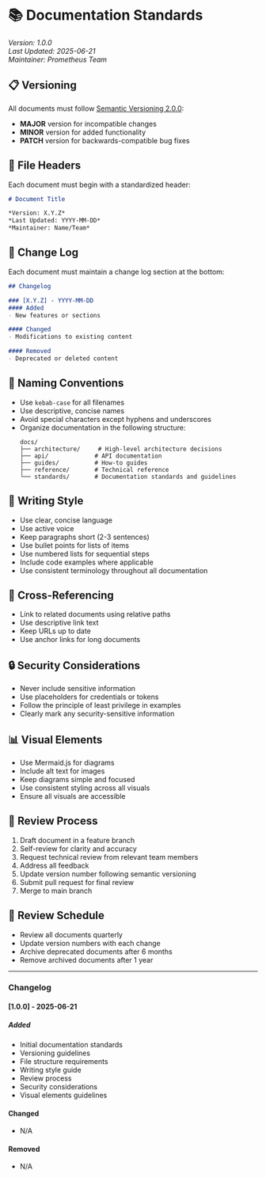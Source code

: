 # 📚 Documentation Standards

*Version: 1.0.0*  
*Last Updated: 2025-06-21*  
*Maintainer: Prometheus Team*

## 📋 Versioning

All documents must follow [Semantic Versioning 2.0.0](https://semver.org/):
- **MAJOR** version for incompatible changes
- **MINOR** version for added functionality
- **PATCH** version for backwards-compatible bug fixes

## 📝 File Headers

Each document must begin with a standardized header:

```markdown
# Document Title

*Version: X.Y.Z*  
*Last Updated: YYYY-MM-DD*  
*Maintainer: Name/Team*
```

## 📅 Change Log

Each document must maintain a change log section at the bottom:

```markdown
## Changelog

### [X.Y.Z] - YYYY-MM-DD
#### Added
- New features or sections

#### Changed
- Modifications to existing content

#### Removed
- Deprecated or deleted content
```

## 📂 Naming Conventions

- Use `kebab-case` for all filenames
- Use descriptive, concise names
- Avoid special characters except hyphens and underscores
- Organize documentation in the following structure:
  ```
  docs/
  ├── architecture/     # High-level architecture decisions
  ├── api/             # API documentation
  ├── guides/          # How-to guides
  ├── reference/       # Technical reference
  └── standards/       # Documentation standards and guidelines
  ```

## 📝 Writing Style

- Use clear, concise language
- Use active voice
- Keep paragraphs short (2-3 sentences)
- Use bullet points for lists of items
- Use numbered lists for sequential steps
- Include code examples where applicable
- Use consistent terminology throughout all documentation

## 🔗 Cross-Referencing

- Link to related documents using relative paths
- Use descriptive link text
- Keep URLs up to date
- Use anchor links for long documents

## 🔒 Security Considerations

- Never include sensitive information
- Use placeholders for credentials or tokens
- Follow the principle of least privilege in examples
- Clearly mark any security-sensitive information

## 📊 Visual Elements

- Use Mermaid.js for diagrams
- Include alt text for images
- Keep diagrams simple and focused
- Use consistent styling across all visuals
- Ensure all visuals are accessible

## 📝 Review Process

1. Draft document in a feature branch
2. Self-review for clarity and accuracy
3. Request technical review from relevant team members
4. Address all feedback
5. Update version number following semantic versioning
6. Submit pull request for final review
7. Merge to main branch

## 📅 Review Schedule

- Review all documents quarterly
- Update version numbers with each change
- Archive deprecated documents after 6 months
- Remove archived documents after 1 year

---

### Changelog

#### [1.0.0] - 2025-06-21
##### Added
- Initial documentation standards
- Versioning guidelines
- File structure requirements
- Writing style guide
- Review process
- Security considerations
- Visual elements guidelines

#### Changed
- N/A

#### Removed
- N/A
